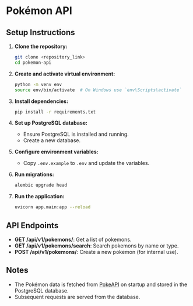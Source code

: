 # Pokémon API

## Setup Instructions

1. **Clone the repository:**
    ```bash
    git clone <repository_link>
    cd pokemon-api
    ```

2. **Create and activate virtual environment:**
    ```bash
    python -m venv env
    source env/bin/activate  # On Windows use `env\Scripts\activate`
    ```

3. **Install dependencies:**
    ```bash
    pip install -r requirements.txt
    ```

4. **Set up PostgreSQL database:**
    - Ensure PostgreSQL is installed and running.
    - Create a new database.

5. **Configure environment variables:**
    - Copy `.env.example` to `.env` and update the variables.

6. **Run migrations:**
    ```bash
    alembic upgrade head
    ```

7. **Run the application:**
    ```bash
    uvicorn app.main:app --reload
    ```

## API Endpoints

- **GET /api/v1/pokemons/**: Get a list of pokemons.
- **GET /api/v1/pokemons/search**: Search pokemons by name or type.
- **POST /api/v1/pokemons/**: Create a new pokemon (for internal use).

## Notes

- The Pokémon data is fetched from [PokeAPI](https://pokeapi.co/) on startup and stored in the PostgreSQL database.
- Subsequent requests are served from the database.
